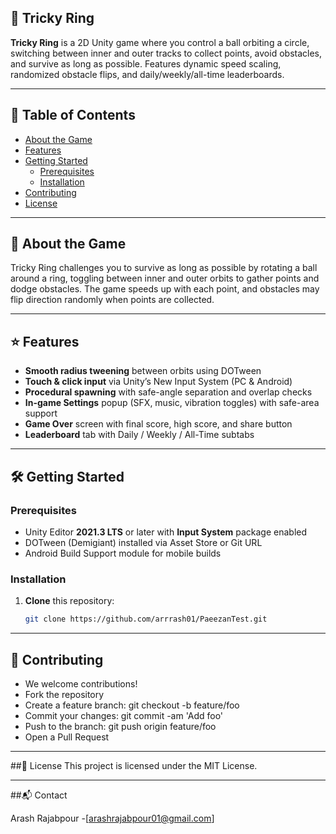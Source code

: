 ## 🚀 Tricky Ring

**Tricky Ring** is a 2D Unity game where you control a ball orbiting a circle, switching between inner and outer tracks to collect points, avoid obstacles, and survive as long as possible. Features dynamic speed scaling, randomized obstacle flips, and daily/weekly/all-time leaderboards.

---

## 📝 Table of Contents

- [About the Game](#about-the-game)  
- [Features](#features)  
- [Getting Started](#getting-started)  
  - [Prerequisites](#prerequisites)  
  - [Installation](#installation)  
- [Contributing](#contributing)  
- [License](#license)  

---

## 📖 About the Game

Tricky Ring challenges you to survive as long as possible by rotating a ball around a ring, toggling between inner and outer orbits to gather points and dodge obstacles. The game speeds up with each point, and obstacles may flip direction randomly when points are collected.

---

## ⭐ Features

- **Smooth radius tweening** between orbits using DOTween   
- **Touch & click input** via Unity’s New Input System (PC & Android)
- **Procedural spawning** with safe-angle separation and overlap checks
- **In-game Settings** popup (SFX, music, vibration toggles) with safe-area support
- **Game Over** screen with final score, high score, and share button
- **Leaderboard** tab with Daily / Weekly / All-Time subtabs

---

## 🛠 Getting Started

### Prerequisites

- Unity Editor **2021.3 LTS** or later with **Input System** package enabled   
- DOTween (Demigiant) installed via Asset Store or Git URL   
- Android Build Support module for mobile builds  

### Installation

1. **Clone** this repository:  
   ```bash
   git clone https://github.com/arrrash01/PaeezanTest.git

---

## 🤝 Contributing

- We welcome contributions!
- Fork the repository
- Create a feature branch: git checkout -b feature/foo
- Commit your changes: git commit -am 'Add foo'
- Push to the branch: git push origin feature/foo
- Open a Pull Request

---

##📄 License
This project is licensed under the MIT License.

---

##📬 Contact

Arash Rajabpour -[arashrajabpour01@gmail.com]
